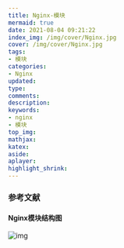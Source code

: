 ```yaml
---
title: Nginx-模块
mermaid: true
date: 2021-08-04 09:21:22
index_img: /img/cover/Nginx.jpg
cover: /img/cover/Nginx.jpg
tags:
- 模块
categories:
- Nginx
updated:
type:
comments:
description:
keywords: 
- nginx
- 模块
top_img:
mathjax:
katex:
aside:
aplayer:
highlight_shrink:
---
```


### 参考文献

#### Nginx模块结构图

![img](https://www.chenjunlin.vip/img/nginx/nginx%E6%A8%A1%E5%9D%97%E7%BB%93%E6%9E%84%E5%9B%BE.png)

